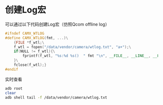 # 创建Log宏

可以通过以下代码创建Log宏（仿照Qcom offline log）

```cpp
#ifndef CAMX_WTLOG
#define CAMX_WTLOG(fmt, ...)\
    {FILE *f_wtl;\
    f_wtl = fopen("/data/vendor/camera/wtlog.txt", "a+");\
    if(NULL != f_wtl){\
        fprintf(f_wtl, "%s:%d %s()  " fmt "\n", __FILE__, __LINE__, __FUNCTION__, ##__VA_ARGS__);\
    }\
    fclose(f_wtl);}
#endif
```

实时查看

```bash
adb root
clear
adb shell tail -f /data/vendor/camera/wtlog.txt
```